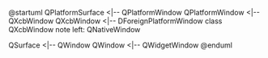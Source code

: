 @startuml
QPlatformSurface <|-- QPlatformWindow 
QPlatformWindow <|-- QXcbWindow
QXcbWindow <|-- DForeignPlatformWindow
class QXcbWindow
note left: QNativeWindow

QSurface <|-- QWindow 
QWindow <|-- QWidgetWindow
@enduml
